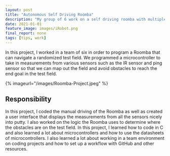 ```yaml
---
layout: post
title: "Autonomous Self Driving Roomba"
description: "My group of 6 work on a self driving roomba with multiple sensors"
date: 2021-01-01
feature_image: images/iRobot.png
final_report: none
tags: [tips, work]
---
```

In this project, I worked in a team of six in order to program a Roomba that can navigate a randomized test field. We programmed a microcontroller to take in measurements from various sensors such as the IR sensor and ping sensor so that we can map out the field and avoid obstacles to reach the end goal in the test field.

<!--more-->

{% imageurl="/images/Roomba-Project.jpeg" %}

## Responsibility

In this project, I coded the manual driving of the Roomba as well as created a user interface that displays the measurements from all the sensors nicely into putty. I also worked on the logic the Roomba uses to determine where the obstacles are on the test field. In this project, I learned how to code in C and also learned a lot about microcontrollers and how to use the datasheets of microcontrollers. I also learned a lot about working in a team environment on coding projects and how to set up a workflow with GitHub and other resources.

